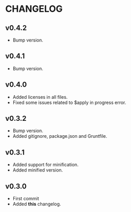 CHANGELOG
================
## v0.4.2
* Bump version.

## v0.4.1
* Bump version.

## v0.4.0
* Added licenses in all files.
* Fixed some issues related to $apply in progress error.

## v0.3.2
* Bump version.
* Added gitignore, package.json and Gruntfile.

## v0.3.1
* Added support for minification.
* Added minified version.

## v0.3.0
* First commit
* Added **this** changelog.
